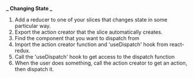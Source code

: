 **_ Changing State _**

1. Add a reducer to one of your slices that changes state in some particular way.
2. Export the action creator that the slice automatically creates.
3. Find the component that you want to dispatch from
4. Import the action creator function and 'useDispatch' hook from react-redux.
5. Call the 'useDispatch' hook to get access to the dispatch function
6. When the user does something, call the action creator to get an action, then dispatch it.
